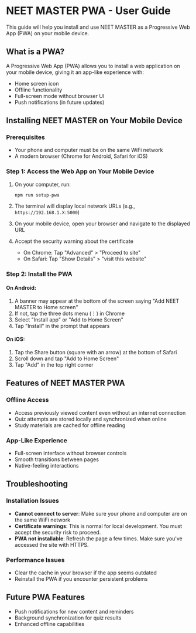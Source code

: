 # NEET MASTER PWA - User Guide

This guide will help you install and use NEET MASTER as a Progressive Web App (PWA) on your mobile device.

## What is a PWA?

A Progressive Web App (PWA) allows you to install a web application on your mobile device, giving it an app-like experience with:
- Home screen icon
- Offline functionality
- Full-screen mode without browser UI
- Push notifications (in future updates)

## Installing NEET MASTER on Your Mobile Device

### Prerequisites
- Your phone and computer must be on the same WiFi network
- A modern browser (Chrome for Android, Safari for iOS)

### Step 1: Access the Web App on Your Mobile Device

1. On your computer, run:
   ```
   npm run setup-pwa
   ```

2. The terminal will display local network URLs (e.g., `https://192.168.1.X:5000`)

3. On your mobile device, open your browser and navigate to the displayed URL

4. Accept the security warning about the certificate
   - On Chrome: Tap "Advanced" > "Proceed to site"
   - On Safari: Tap "Show Details" > "visit this website"

### Step 2: Install the PWA

#### On Android:
1. A banner may appear at the bottom of the screen saying "Add NEET MASTER to Home screen"
2. If not, tap the three dots menu (⋮) in Chrome
3. Select "Install app" or "Add to Home Screen"
4. Tap "Install" in the prompt that appears

#### On iOS:
1. Tap the Share button (square with an arrow) at the bottom of Safari
2. Scroll down and tap "Add to Home Screen"
3. Tap "Add" in the top right corner

## Features of NEET MASTER PWA

### Offline Access
- Access previously viewed content even without an internet connection
- Quiz attempts are stored locally and synchronized when online
- Study materials are cached for offline reading

### App-Like Experience
- Full-screen interface without browser controls
- Smooth transitions between pages
- Native-feeling interactions

## Troubleshooting

### Installation Issues
- **Cannot connect to server**: Make sure your phone and computer are on the same WiFi network
- **Certificate warnings**: This is normal for local development. You must accept the security risk to proceed.
- **PWA not installable**: Refresh the page a few times. Make sure you've accessed the site with HTTPS.

### Performance Issues
- Clear the cache in your browser if the app seems outdated
- Reinstall the PWA if you encounter persistent problems

## Future PWA Features
- Push notifications for new content and reminders
- Background synchronization for quiz results
- Enhanced offline capabilities 